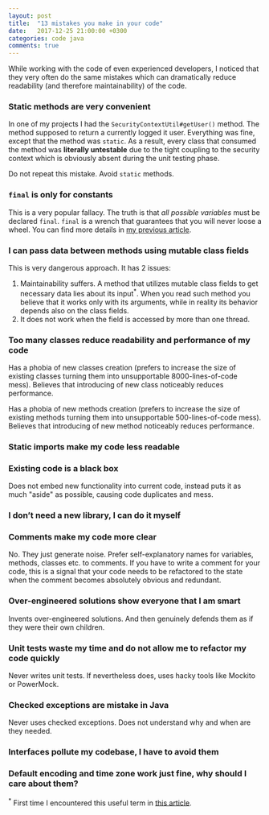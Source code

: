 ```yaml
---
layout: post
title:  "13 mistakes you make in your code"
date:   2017-12-25 21:00:00 +0300
categories: code java
comments: true
---
```


While working with the code of even experienced developers, I noticed that they very often do the same mistakes which can dramatically reduce readability (and therefore maintainability) of the code.

### Static methods are very convenient

In one of my projects I had the `SecurityContextUtil#getUser()` method. The method supposed to return a currently logged it user. Everything was fine, except that the method was `static`. As a result, every class that consumed the method was __literally untestable__ due to the tight coupling to the security context which is obviously absent during the unit testing phase.

Do not repeat this mistake. Avoid `static` methods.

### `final` is only for constants

This is a very popular fallacy. The truth is that _all possible variables_ must be declared `final`. `final` is a wrench that guarantees that you will never loose a wheel. You can find more details in [my previous article](/2017/11/13/the-most-underestimated-keyword-in-java).

### I can pass data between methods using mutable class fields

This is very dangerous approach. It has 2 issues:

1. Maintainability suffers. A method that utilizes mutable class fields to get necessary data lies about its input<sup>*</sup>. When you read such method you believe that it works only with its arguments, while in reality its behavior depends also on the class fields.
2. It does not work when the field is accessed by more than one thread.

### Too many classes reduce readability and performance of my code

Has a phobia of new classes creation (prefers to increase the size of existing classes turning them into unsupportable 8000-lines-of-code mess). Believes that introducing of new class noticeably reduces performance.

Has a phobia of new methods creation (prefers to increase the size of existing methods turning them into unsupportable 500-lines-of-code mess). Believes that introducing of new method noticeably reduces performance.

### Static imports make my code less readable

### Existing code is a black box

Does not embed new functionality into current code, instead puts it as much "aside" as possible, causing code duplicates and mess.

### I don’t need a new library, I can do it myself

### Comments make my code more clear

No. They just generate noise. Prefer self-explanatory names for variables, methods, classes etc. to comments. If you have to write a comment for your code, this is a signal that your code needs to be refactored to the state when the comment becomes absolutely obvious and redundant.

### Over-engineered solutions show everyone that I am smart

Invents over-engineered solutions. And then genuinely defends them as if they were their own children.

### Unit tests waste my time and do not allow me to refactor my code quickly

Never writes unit tests. If nevertheless does, uses hacky tools like Mockito or PowerMock.

### Checked exceptions are mistake in Java

Never uses checked exceptions. Does not understand why and when are they needed.

### Interfaces pollute my codebase, I have to avoid them

### Default encoding and time zone work just fine, why should I care about them?

<sup>*</sup> First time I encountered this useful term in [this article](https://www.toptal.com/qa/how-to-write-testable-code-and-why-it-matters).